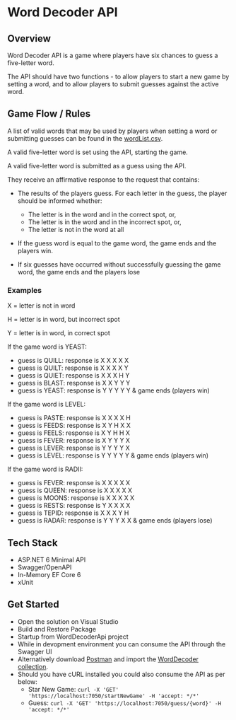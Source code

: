 ﻿# Word Decoder API

## Overview

Word Decoder API is a game where players have six chances to guess a five-letter word.

The API should have two functions - to allow players to start a new game by setting a word, and to allow players to submit guesses against the active word.

## Game Flow / Rules

A list of valid words that may be used by players when setting a word or submitting guesses can be found in the [wordList.csv](WordDecoder/Data/wordList.csv).

A valid five-letter word is set using the API, starting the game.

A valid five-letter word is submitted as a guess using the API.

They receive an affirmative response to the request that contains:
- The results of the players guess. For each letter in the guess, the player should be informed whether:
    - The letter is in the word and in the correct spot, or,
    - The letter is in the word and in the incorrect spot, or,
    - The letter is not in the word at all

- If the guess word is equal to the game word, the game ends and the players win.
- If six guesses have occurred without successfully guessing the game word, the game ends and the players lose

### Examples

X = letter is not in word

H = letter is in word, but incorrect spot

Y = letter is in word, in correct spot

If the game word is YEAST:
- guess is QUILL: response is X X X X X
- guess is QUILT: response is X X X X Y
- guess is QUIET: response is X X X H Y
- guess is BLAST: response is X X Y Y Y
- guess is YEAST: response is Y Y Y Y Y & game ends (players win)

If the game word is LEVEL:
- guess is PASTE: response is X X X X H
- guess is FEEDS: response is X Y H X X
- guess is FEELS: response is X Y H H X
- guess is FEVER: response is X Y Y Y X
- guess is LEVER: response is Y Y Y Y X
- guess is LEVEL: response is Y Y Y Y Y & game ends (players win)

If the game word is RADII:
- guess is FEVER: response is X X X X X
- guess is QUEEN: response is X X X X X
- guess is MOONS: response is X X X X X
- guess is RESTS: response is Y X X X X
- guess is TEPID: response is X X X Y H
- guess is RADAR: response is Y Y Y X X & game ends (players lose)

## Tech Stack

- ASP.NET 6 Minimal API
- Swagger/OpenAPI
- In-Memory EF Core 6
- xUnit

## Get Started

- Open the solution on Visual Studio
- Build and Restore Package
- Startup from WordDecoderApi project
- While in devopment environment you can consume the API through the Swagger UI
- Alternatively download [Postman](https://www.postman.com/downloads/) and import the [WordDecoder collection](WordDecoder.postman_collection.json).
- Should you have cURL installed you could also consume the API as per below:
    - Star New Game: `curl -X 'GET' 'https://localhost:7050/startNewGame' -H 'accept: */*'`
    - Guess: `curl -X 'GET' 'https://localhost:7050/guess/{word}' -H 'accept: */*'`